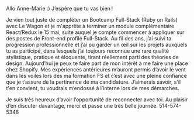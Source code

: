 Allo Anne-Marie :) 
J’espère que tu vas bien !

Je vien tout juste de compléter un Bootcamp Full-Stack (Ruby on Rails) avec Le Wagon et je m'apprête à terminer un module complémentaire React/Redux le 15 mai, suite auquel je compte commencer à appliquer sur des postes de Front-end profilé Full-Stack. 
Au fil des ans, j’ai suivi ta progression professionnelle et j’ai pu garder un œil sur les projets auxquels tu as participé, dans lesquels j’ai toujours reconnue une rare qualité stylistique, pratique et éloquente, tirant réellement parti des théories de design. Aujourd’hui je peux te faire part de mon intérêt à me faire une place chez Shopify. Mes expériences antérieures m’auront permis d’avoir le vent dans les voiles lors des ma formation FS et c’est avec une pleine confiance que je t’assure de la pertinence de ma candidature. J’aimerais savoir, s'il t'en convient, tu voudrais m’endossé à l’interne lors de mes démarches.

Je suis très heureux d’avoir l’opportunité de reconnecter avec toi. Au plaisir d’en discuter davantage, merci et passe une très belle journée. 514-574-5348